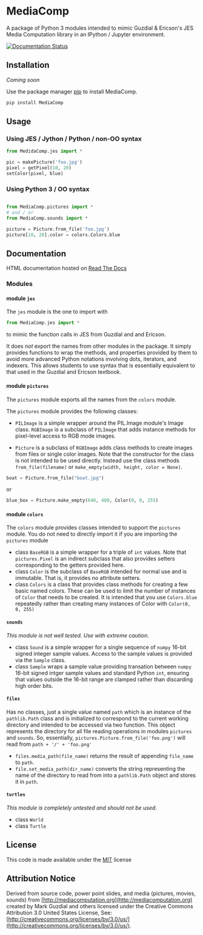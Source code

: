# MediaComp

A package of Python 3 modules intended to mimic Guzdial & Ericson's
JES Media Computation library in an IPython / Jupyter environment.

[![Documentation Status](https://readthedocs.org/projects/mediacomp/badge/?version=latest)](https://mediacomp.readthedocs.io/en/latest/?badge=latest)
## Installation

_Coming soon_

Use the package manager [pip](https://pip.pypa.io/en/stable/) to install MediaComp.

``` bash
pip install MediaComp
```

## Usage

### Using JES / Jython / Python / non-OO syntax

``` python
from MedidaComp.jes import *

pic = makePicture('foo.jpg')
pixel = getPixel(10, 20)
setColor(pixel, blue)
```

### Using Python 3 / OO syntax

``` python

from MediaComp.pictures import *
# and / or
from MediaComp.sounds import *

picture = Picture.from_file('foo.jpg')
picture[10, 20].color = colors.Colors.blue 

```

## Documentation

HTML documentation hosted on [Read The Docs](https://mediacomp.readthedocs.io/en/latest/)

### Modules

#### module `jes`


The `jes` module is the one to import with
``` python
from MediaComp.jes import *
```
to mimic the function calls in JES from Guzdial and
and Ericson.

It does *not* export the names from other modules in the package.
It simply provides functions to wrap the methods, and properties
provided by them to avoid more advanced Python notations
involving dots, iterators, and indexers. This allows students to
use syntax that is essentially equivalent to that used in
the Guzdial and Ericson textbook.

#### module `pictures`

The `pictures` module exports all the names from the `colors` module.

The `pictures` module provides the following classes:
+ `PILImage` is a simple wrapper around the PIL.Image module's
        Image class.
 `RGBImage` is a subclass of `PILImage` that adds instance
    methods for pixel-level access to RGB mode images. 
* `Picture` is a subclass of `RGBImage` adds class methods to
    create images from files or single  color images. Note that the
    constructor for the class is not intended to be used directly.
    Instead use the class methods `from_file(filename)` or
    `make_empty(width, height, color = None)`.

``` python
boat = Picture.from_file("boat.jpg")
```
or
``` python
blue_box = Picture.make_empty(640, 480, Color(0, 0, 255)
```

#### module `colors`

The `colors` module provides classes intended to support the `pictures`
module. You do not need to directly import it if you are importing
the `pictures` module

* class `BaseRGB` is a simple wrapper for a triple of `int` values. Note that
    `pictures.Pixel` is an indirect subclass that also provides
    setters corresponding to the getters provided here.
* class `Color` is the subclass of `BaseRGB` intended for normal use and
    is immutable. That is, it provides no attribute setters.
* class `Colors` is a class
    that provides class methods for creating a few
    basic named colors. These can be used to limit the number of
    instances of `Color` that needs to be created. It is intended that
    you use `Colors.blue` repeatedly rather than creating many instances 
    of Color with `Color(0, 0, 255)`

#### `sounds`

_This module is not well tested. Use with extreme caution._

* class `Sound` is a simple wrapper for a single sequence of `numpy`
    16-bit signed integer sample values. Access to the sample
    values is provided via the `Sample` class.
* class `Sample` wraps a sample value providing transation between
    `numpy` 16-bit signed intger sample values and standard Python
    `int`, ensuring that values outside the 16-bit range are clamped
    rather than discarding high order bits.

#### `files`

Has no classes, just a single value named `path` which is an
instance of the `pathlib.Path` class and is
initialized to correspond to the current working directory
and intended to be accessed via two function. This object represents
the directory for all file reading operations in modules `pictures` and
`sounds`. So, essentially, `pictures.Picture.from_file('foo.png')` will
read from `path + '/' + 'foo.png'`

* `files.media_path(file_name)` returns the result of appending 
    `file_name` to `path`.
* `file.set_media_path(dir_name)` converts the string representing
the name of the directory to read from into a `pathlib.Path` object
and stores it in `path`.

#### `turtles`

_This module is completely untested and should not be used._

* class `World`
* class `Turtle`



## License
This code is made available under the
[MIT](https://choosealicense.com/licenses/mit/)
license

## Attribution Notice

Derived from source code, power point slides, and media
(pictures, movies, sounds) from
[http://mediacomputation.org](http://mediacomputation.org)
created by Mark Guzdial and others
licensed under the Creative Commons Attribution 3.0 United States License,
See: [http://creativecommons.org/licenses/by/3.0/us/](http://creativecommons.org/licenses/by/3.0/us/).